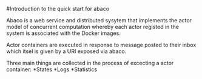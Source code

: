 #Introduction to the quick start for abaco

Abaco is a web service and distributed sysytem that implements the actor model of concurrent computation whereby each actor registed in the system is associated with the Docker images.

Actor containers are executed in response to message posted to their inbox which itsel is given by a URI exposed via abaco.

Three main things are collected  in the process of excecting a actor container:
  *States
  *Logs
  *Statistics
